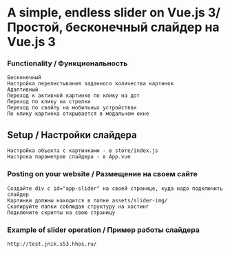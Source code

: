 # A simple, endless slider on Vue.js 3/ Простой, бесконечный слайдер на Vue.js 3

### Functionality / Функциональность
```
Бесконечный
Настройка перелистывания заданного количества картинок
Адаптивный
Переход к активной картинке по клику на дот
Переход по клику на стрелки
Переход по свайпу на мобильных устройствах
По клику картинка открывается в модальном окне
```

## Setup / Настройки слайдера
```
Настройка объекта с картинками - в store/index.js
Настрока параметров слайдера - в App.vue
```

### Posting on your website / Размещение на своем сайте
```
Создайте div с id="app-slider" на своей странице, куда надо подключить слайдер
Картинки должны находится в папке assets/slider-img/
Скопируйте папки соблюдая структуру на хостинг
Подключите скрипты на свою страницу
```

### Example of slider operation / Пример работы слайдера
```
http://test.jnik.s53.hhos.ru/
```
